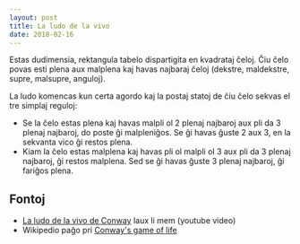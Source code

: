 ```yaml
---
layout: post
title: La ludo de la vivo
date: 2018-02-16
---
```


Estas dudimensia, rektangula tabelo dispartigita en kvadrataj ĉeloj. Ĉiu ĉelo povas esti plena aux malplena kaj havas najbaraj ĉeloj (dekstre, maldekstre, supre, malsupre, anguloj).

La ludo komencas kun certa agordo kaj la postaj statoj de ĉiu ĉelo sekvas el tre simplaj reguloj:

- Se la ĉelo estas plena kaj havas malpli ol 2 plenaj najbaroj aux pli da 3 plenaj najbaroj, do poste ĝi malpleniĝos. Se ĝi havas ĝuste 2 aux 3, en la sekvanta vico ĝi restos plena.
- Kiam la ĉelo estas malplena kaj havas pli ol malpli ol 3 aux pli da 3 plenaj najbaroj, ĝi restos malplena. Sed se ĝi havas ĝuste 3 plenaj najbaroj, ĝi fariĝos plena.

## Fontoj

* [La ludo de la vivo de Conway](https://www.youtube.com/watch?v=E8kUJL04ELA) laux li mem (youtube video)
* Wikipedio paĝo pri [Conway's game of life](https://en.wikipedia.org/wiki/Conway%27s_Game_of_Life)
